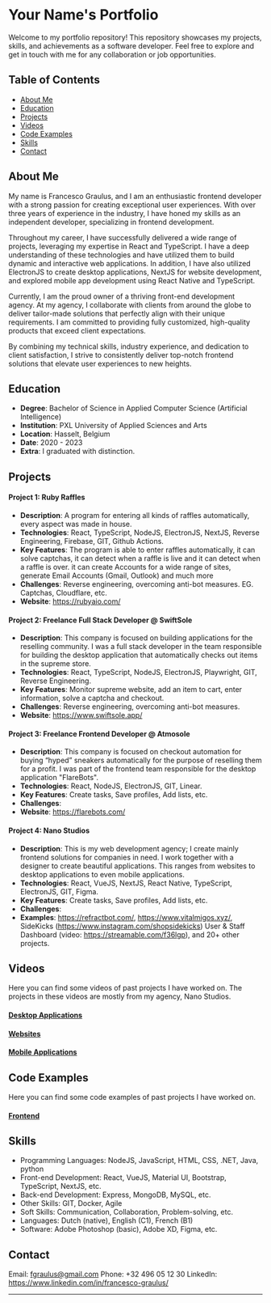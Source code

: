 # Your Name's Portfolio

Welcome to my portfolio repository! This repository showcases my projects, skills, and achievements as a software developer. Feel free to explore and get in touch with me for any collaboration or job opportunities.

## Table of Contents

-   [About Me](#about-me)
-   [Education](#education)
-   [Projects](#projects)
-   [Videos](#videos)
-   [Code Examples](#code-examples)
-   [Skills](#skills)
-   [Contact](#contact)

## About Me

My name is Francesco Graulus, and I am an enthusiastic frontend developer with a strong passion for creating exceptional user experiences. With over three years of experience in the industry, I have honed my skills as an independent developer, specializing in frontend development.

Throughout my career, I have successfully delivered a wide range of projects, leveraging my expertise in React and TypeScript. I have a deep understanding of these technologies and have utilized them to build dynamic and interactive web applications. In addition, I have also utilized ElectronJS to create desktop applications, NextJS for website development, and explored mobile app development using React Native and TypeScript.

Currently, I am the proud owner of a thriving front-end development agency. At my agency, I collaborate with clients from around the globe to deliver tailor-made solutions that perfectly align with their unique requirements. I am committed to providing fully customized, high-quality products that exceed client expectations.

By combining my technical skills, industry experience, and dedication to client satisfaction, I strive to consistently deliver top-notch frontend solutions that elevate user experiences to new heights.

## Education

-   **Degree**: Bachelor of Science in Applied Computer Science (Artificial Intelligence)
-   **Institution**: PXL University of Applied Sciences and Arts
-   **Location**: Hasselt, Belgium
-   **Date**: 2020 - 2023
-   **Extra**: I graduated with distinction.

## Projects

#### Project 1: Ruby Raffles

-   **Description**: A program for entering all kinds of raffles automatically, every aspect was made in house.
-   **Technologies**: React, TypeScript, NodeJS, ElectronJS, NextJS, Reverse Engineering, Firebase, GIT, Github Actions.
-   **Key Features**: The program is able to enter raffles automatically, it can solve captchas, it can detect when a raffle is live and it can detect when a raffle is over. it can create Accounts for a wide range of sites, generate Email Accounts (Gmail, Outlook) and much more
-   **Challenges**: Reverse engineering, overcoming anti-bot measures. EG. Captchas, Cloudflare, etc.
-   **Website**: https://rubyaio.com/

#### Project 2: Freelance Full Stack Developer @ SwiftSole

-   **Description**: This company is focused on building applications for the reselling community. I was a full stack developer in the team responsible for building the desktop application that automatically checks out items in the supreme store.
-   **Technologies**: React, TypeScript, NodeJS, ElectronJS, Playwright, GIT, Reverse Engineering.
-   **Key Features**: Monitor supreme website, add an item to cart, enter information, solve a captcha and checkout.
-   **Challenges**: Reverse engineering, overcoming anti-bot measures.
-   **Website**: https://www.swiftsole.app/

#### Project 3: Freelance Frontend Developer @ Atmosole

-   **Description**: This company is focused on checkout automation for buying “hyped” sneakers automatically for the purpose of reselling them for a profit.
    I was part of the frontend team responsible for the desktop application "FlareBots".
-   **Technologies**: React, NodeJS, ElectronJS, GIT, Linear.
-   **Key Features**: Create tasks, Save profiles, Add lists, etc.
-   **Challenges**:
-   **Website**: https://flarebots.com/

#### Project 4: Nano Studios

-   **Description**: This is my web development agency; I create mainly frontend solutions for companies in need. I work together with a designer to create beautiful applications. This ranges from websites to desktop applications to even mobile applications.
-   **Technologies**: React, VueJS, NextJS, React Native, TypeScript, ElectronJS, GIT, Figma.
-   **Key Features**: Create tasks, Save profiles, Add lists, etc.
-   **Challenges**:
-   **Examples**: https://refractbot.com/, https://www.vitalmigos.xyz/, SideKicks (https://www.instagram.com/shopsidekicks) User & Staff Dashboard (video: https://streamable.com/f36lgp), and 20+ other projects.

## Videos

Here you can find some videos of past projects I have worked on. The projects in these videos are mostly from my agency, Nano Studios.

#### [Desktop Applications](./VIDEOS/DESKTOP)

#### [Websites](./VIDEOS/WEBSITE)

#### [Mobile Applications](./VIDEOS/MOBILE)

## Code Examples

Here you can find some code examples of past projects I have worked on.

#### [Frontend](./CODE/FRONTEND)

## Skills

-   Programming Languages: NodeJS, JavaScript, HTML, CSS, .NET, Java, python
-   Front-end Development: React, VueJS, Material UI, Bootstrap, TypeScript, NextJS, etc.
-   Back-end Development: Express, MongoDB, MySQL, etc.
-   Other Skills: GIT, Docker, Agile
-   Soft Skills: Communication, Collaboration, Problem-solving, etc.
-   Languages: Dutch (native), English (C1), French (B1)
-   Software: Adobe Photoshop (basic), Adobe XD, Figma, etc.

## Contact

Email: fgraulus@gmail.com
Phone: +32 496 05 12 30
LinkedIn: https://www.linkedin.com/in/francesco-graulus/

---

